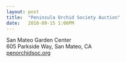 ```yaml
---
layout: post
title:  "Peninsula Orchid Society Auction"
date:   2018-09-15 1:00PM
---
```


San Mateo Garden Center<br />
605 Parkside Way, San Mateo, CA<br />
[penorchidsoc.org](http://penorchidsoc.org/)
